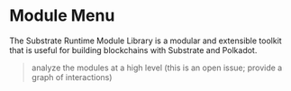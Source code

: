 # Module Menu

The Substrate Runtime Module Library is a modular and extensible toolkit that is useful for building blockchains with Substrate and Polkadot.

> analyze the modules at a high level (this is an open issue; provide a graph of interactions)